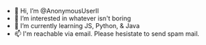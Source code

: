 - 👋 Hi, I’m @AnonymousUserII
- 👀 I’m interested in whatever isn't boring
- 🌱 I’m currently learning JS, Python, & Java
- 📫 I'm reachable via email. Please hesistate to send spam mail.
